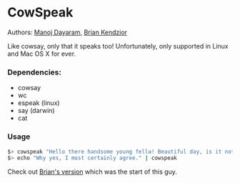 CowSpeak
========

Authors: [Manoj Dayaram](https://github.com/mdayaram), [Brian Kendzior](https://github.com/bkendzior)

Like cowsay, only that it speaks too!  Unfortunately, only supported in Linux and Mac OS X for ever.

### Dependencies:
 * cowsay
 * wc
 * espeak (linux)
 * say (darwin)
 * cat

### Usage

``` bash
$> cowspeak "Hello there handsome young fella! Beautiful day, is it not?"
$> echo "Why yes, I most certainly agree." | cowspeak
```

Check out [Brian's version](https://github.com/bkendzior/briangle-bashrc/blob/master/.bashrc#L86) which was the start of this guy.
